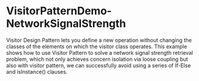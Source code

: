 # VisitorPatternDemo-NetworkSignalStrength
Visitor Design Pattern lets you define a new operation without changing the classes of the elements on which the visitor class operates.
This example shows how to use Visitor Pattern to solve a network signal strength retrieval problem, which not only achieves concern isolation via loose coupling but also with visitor pattern, we can successfully avoid using a series of If-Else and isInstance() clauses.
